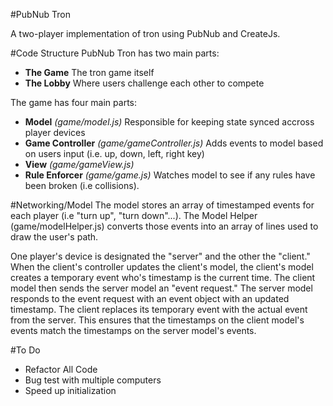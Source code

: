 #PubNub Tron

A two-player implementation of tron using PubNub and CreateJs.

#Code Structure
PubNub Tron has two main parts:

- <strong>The Game</strong> The tron game itself
- <strong>The Lobby</strong> Where users challenge each other to compete

The game has four main parts:

- <strong>Model</strong> <em>(game/model.js)</em> Responsible for keeping state synced accross player devices
- <strong>Game Controller</strong> <em>(game/gameController.js)</em> Adds events to model based on users input (i.e. up, down, left, right key)
- <strong>View</strong> <em>(game/gameView.js)</em>
- <strong>Rule Enforcer</strong> <em>(game/game.js)</em> Watches model to see if any rules have been broken (i.e collisions).

#Networking/Model
The model stores an array of timestamped events for each player (i.e "turn up", "turn down"...). The Model Helper (game/modelHelper.js) converts those events into an array of lines used to draw the user's path.

One player's device is designated the "server" and the other the "client." When the client's controller updates the client's model, the client's model creates a temporary event who's timestamp is the current time. The client model then sends the server model an "event request." The server model responds to the event request with an event object with an updated timestamp. The client replaces its temporary event with the actual event from the server. This ensures that the timestamps on the client model's events match the timestamps on the server model's events.

#To Do
- Refactor All Code
- Bug test with multiple computers
- Speed up initialization